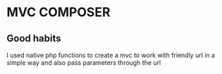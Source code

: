 # MVC COMPOSER
## Good habits
I used native php functions to create a mvc to work with friendly url in a simple way and also pass parameters through the url
